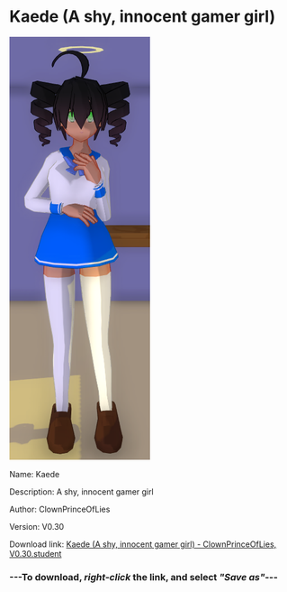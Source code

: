 # Kaede (A shy, innocent gamer girl)

<img src = "https://raw.githubusercontent.com/Arbiter1223/Daigaku-Gurashi-Custom-Students/master/Students/Files/Kaede%20(A%20shy%2C%20innocent%20gamer%20girl).png">

Name: Kaede

Description: A shy, innocent gamer girl

Author: ClownPrinceOfLies

Version: V0.30

Download link: <a href="https://raw.githubusercontent.com/Arbiter1223/Daigaku-Gurashi-Custom-Students/master/Students/Files/Kaede%20(A%20shy%2C%20innocent%20gamer%20girl)%20-%20ClownPrinceOfLies%2C%20V0.30.student">Kaede (A shy, innocent gamer girl) - ClownPrinceOfLies, V0.30.student</a>

### ---**To download, _right-click_ the link, and select _"Save as"_**---
